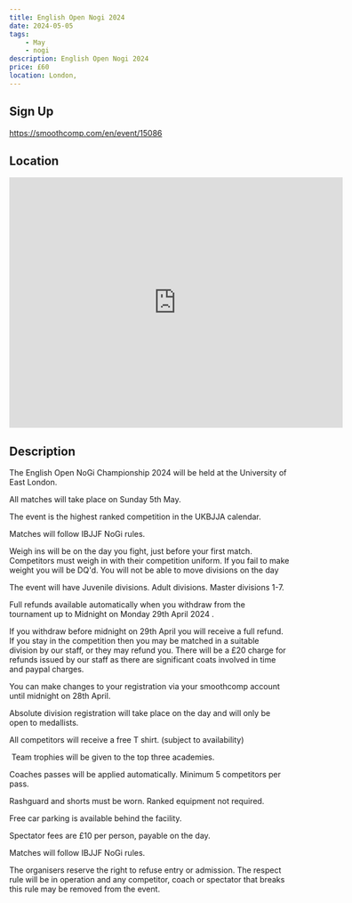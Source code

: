 ```yaml
---
title: English Open Nogi 2024
date: 2024-05-05
tags:
    - May
    - nogi 
description: English Open Nogi 2024
price: £60
location: London,
---
```

## Sign Up
https://smoothcomp.com/en/event/15086

## Location
<iframe src="https://www.google.com/maps/embed?pb=!1m18!1m12!1m3!1d12345.6789!2d0.0685569!3d51.5074734!2m3!1f0!2f0!3f0!3m2!1i1024!2i768!4f13.1!3m3!1m2!1s0x0%3A0x0!2z51.5074734!5e0!3m2!1sen!2sus!4v1234567890" width="600" height="450" style="border:0;" allowfullscreen="" loading="lazy"></iframe>

## Description
The English Open NoGi Championship 2024 will be held at the University of East London.


All matches will take place on Sunday 5th May.


The event is the highest ranked competition in the UKBJJA calendar.


Matches will follow IBJJF NoGi rules.


Weigh ins will be on the day you fight, just before your first match. Competitors must weigh in with their competition uniform. If you fail to make weight you will be DQ'd. You will not be able to move divisions on the day 


The event will have Juvenile divisions. Adult divisions. Master divisions 1-7. 


Full refunds available automatically when you withdraw from the tournament up to Midnight on Monday 29th April 2024 .


If you withdraw before midnight on 29th April you will receive a full refund. If you stay in the competition then you may be matched in a suitable division by our staff, or they may refund you. There will be a £20 charge for refunds issued by our staff as there are significant coats involved in time and paypal charges. 


You can make changes to your registration via your smoothcomp account until midnight on 28th April. 


Absolute division registration will take place on the day and will only be open to medallists. 


All competitors will receive a free T shirt. (subject to availability)


 Team trophies will be given to the top three academies.


Coaches passes will be applied automatically. Minimum 5 competitors per pass. 


Rashguard and shorts must be worn. Ranked equipment not required. 


Free car parking is available behind the facility. 


Spectator fees are £10 per person, payable on the day. 


Matches will follow IBJJF NoGi rules. 


The organisers reserve the right to refuse entry or admission. The respect rule will be in operation and any competitor, coach or spectator that breaks this rule may be removed from the event.